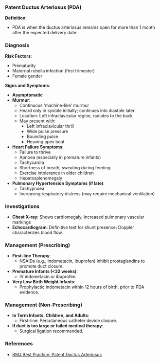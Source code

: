 ### Patent Ductus Arteriosus (PDA)

**Definition**: 
- PDA is when the ductus arteriosus remains open for more than 1 month after the expected delivery date.

### Diagnosis

**Risk Factors**:
- Prematurity
- Maternal rubella infection (first trimester)
- Female gender

**Signs and Symptoms**:
- **Asymptomatic**
- **Murmur**:
  - Continuous 'machine-like' murmur
  - Heard only in systole initially; continues into diastole later
  - Location: Left infraclavicular region, radiates to the back
  - May present with:
    - Left infraclavicular thrill
    - Wide pulse pressure
    - Bounding pulse
    - Heaving apex beat
- **Heart Failure Symptoms**:
  - Failure to thrive
  - Apnoea (especially in premature infants)
  - Tachycardia
  - Shortness of breath, sweating during feeding
  - Exercise intolerance in older children
  - Hepatosplenomegaly
- **Pulmonary Hypertension Symptoms (if late)**:
  - Tachypnoea
  - Increasing respiratory distress (may require mechanical ventilation)

### Investigations

- **Chest X-ray**: Shows cardiomegaly, increased pulmonary vascular markings
- **Echocardiogram**: Definitive test for shunt presence; Doppler characterizes blood flow.

### Management (Prescribing)

- **First-line Therapy**:
  - NSAIDs (e.g., indometacin, ibuprofen) inhibit prostaglandins to promote duct closure.
- **Premature Infants (<32 weeks)**:
  - IV indometacin or ibuprofen.
- **Very Low Birth Weight Infants**:
  - Prophylactic indometacin within 12 hours of birth, prior to PDA evidence.

### Management (Non-Prescribing)

- **In Term Infants, Children, and Adults**:
  - First-line: Percutaneous catheter device closure.
- **If duct is too large or failed medical therapy**:
  - Surgical ligation recommended.

### References
- [BMJ Best Practice: Patent Ductus Arteriosus](https://bestpractice.bmj.com/topics/en-gb/766/pdf/766/Patent%20ductus%20arteriosus.pdf)